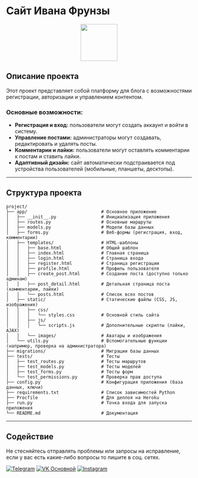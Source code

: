 # Сайт Ивана Фрунзы

<div id="header" align="center">
  <img src="https://media.giphy.com/media/M9gbBd9nbDrOTu1Mqx/giphy.gif" width="100"/>
</div>

## Описание проекта
Этот проект представляет собой платформу для блога с возможностями регистрации, авторизации и управлением контентом. 

### Основные возможности:
- **Регистрация и вход:** пользователи могут создать аккаунт и войти в систему.
- **Управление постами:** администраторы могут создавать, редактировать и удалять посты.
- **Комментарии и лайки:** пользователи могут оставлять комментарии к постам и ставить лайки.
- **Адаптивный дизайн:** сайт автоматически подстраивается под устройства пользователей (мобильные, планшеты, десктопы).

---

## Структура проекта
```
project/
├── app/                            # Основное приложение
│   ├── __init__.py                 # Инициализация приложения
│   ├── routes.py                   # Основные маршруты
│   ├── models.py                   # Модели базы данных
│   ├── forms.py                    # Веб-формы (регистрация, вход, комментарии)
│   ├── templates/                  # HTML-шаблоны
│   │   ├── base.html               # Общий шаблон
│   │   ├── index.html              # Главная страница
│   │   ├── login.html              # Страница входа
│   │   ├── register.html           # Страница регистрации
│   │   ├── profile.html            # Профиль пользователя
│   │   ├── create_post.html        # Создание поста (доступно только админам)
│   │   ├── post_detail.html        # Детальная страница поста (комментарии, лайки)
│   │   └── posts.html              # Список всех постов
│   ├── static/                     # Статические файлы (CSS, JS, изображения)
│   │   ├── css/
│   │   │   └── styles.css          # Основной стиль сайта
│   │   ├── js/
│   │   │   └── scripts.js          # Дополнительные скрипты (лайки, AJAX)
│   │   └── images/                 # Аватары и изображения
│   └── utils.py                    # Вспомогательные функции (например, проверка на администратора)
├── migrations/                     # Миграции базы данных
├── tests/                          # Тесты
│   ├── test_routes.py              # Тесты маршрутов
│   ├── test_models.py              # Тесты моделей
│   ├── test_forms.py               # Тесты форм
│   └── test_permissions.py         # Проверка прав доступа
├── config.py                       # Конфигурация приложения (база данных, ключи)
├── requirements.txt                # Список зависимостей Python
├── Procfile                        # Для деплоя на Heroku
├── run.py                          # Точка входа для запуска приложения
└── README.md                       # Документация
```
---

## Содействие

Не стесняйтесь отправлять проблемы или запросы на исправление, если у вас есть какие-либо вопросы то пишите в соц. сетях.

[![Telegram](https://img.shields.io/badge/Telegram-2CA5E0?style=for-the-badge&logo=telegram&logoColor=white)](https://t.me/iv_frunza)
[![VK Основной](https://img.shields.io/badge/VK%20Основной-4A76A8?style=for-the-badge&logo=vk&logoColor=white)](https://vk.com/iv.frunza)
[![Instagram](https://img.shields.io/badge/Instagram-E4405F?style=for-the-badge&logo=instagram&logoColor=white)](https://instagram.com/iv.frunza)
